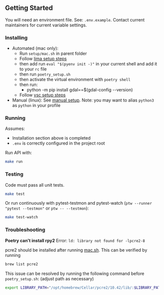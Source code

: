 ## Getting Started

You will need an environment file. See: `.env.example`. Contact current maintainers for current variable settings.

### Installing

- Automated (mac only):
  - Run `setup/mac.sh` in parent folder
  - Follow [lima setup steps](../setup/LIMA.md)
  - then add run `eval "$(pyenv init -)"` in your current shell and add it to your `rc` file
  - then run `poetry_setup.sh`
  - then activate the virtual environment with `poetry shell`
  - then run:
    - python -m pip install gdal==$(gdal-config --version)
  - Follow [vsc setup steps](../setup/VSC.md)
- Manual (linux): See [manual setup](../docs/MANUAL_SETUP.md).
  Note: you may want to alias `python3` as `python` in your profile

### Running

Assumes:

- Installation section above is completed
- `.env` is correctly configured in the project root

Run API with:

```bash
make run
```

### Testing

Code must pass all unit tests.

```bash
make test
```

Or run continuously with pytest-testmon and pytest-watch (`ptw --runner "pytest --testmon"` or `ptw -- --testmon`):

```bash
make test-watch
```

### Troubleshooting

**Poetry can't install rpy2**
Error: `ld: library not found for -lpcre2-8`

pcre2 should be installed after running [mac.sh](../setup/mac.sh). This can be verified by running

```bash
brew list pcre2
```

This issue can be resolved by running the following command before `poetry_setup.sh`: (adjust path as necessary)

```bash
export LIBRARY_PATH="/opt/homebrew/Cellar/pcre2/10.42/lib/:$LIBRARY_PATH"
```
